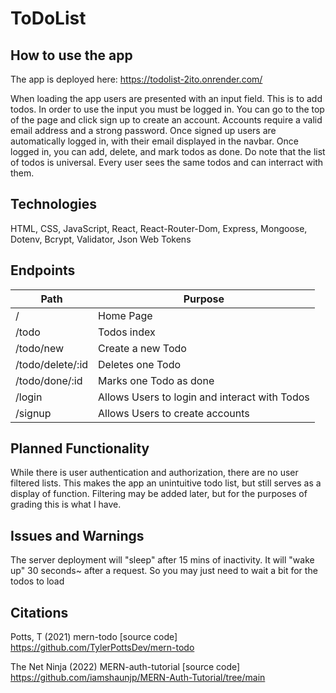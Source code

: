 # ToDoList
## How to use the app
The app is deployed here: https://todolist-2ito.onrender.com/

When loading the app users are presented with an input field.  This is to add todos.  In order to use the input you must be logged in.  You can go to the top of the page and click sign up to create an account.  Accounts require a valid email address and a strong password.  Once signed up users are automatically logged in, with their email displayed in the navbar.  Once logged in, you can add, delete, and mark todos as done.  Do note that the list of todos is universal.  Every user sees the same todos and can interract with them.  

## Technologies
HTML, CSS, JavaScript, React, React-Router-Dom, Express, Mongoose, Dotenv, Bcrypt, Validator, Json Web Tokens

## Endpoints
| Path | Purpose |
|---|---|
| / | Home Page |
| /todo | Todos index |
| /todo/new | Create a new Todo |
| /todo/delete/:id | Deletes one Todo |
| /todo/done/:id | Marks one Todo as done |
| /login | Allows Users to login and interact with Todos |
| /signup | Allows Users to create accounts |

## Planned Functionality
While there is user authentication and authorization, there are no user filtered lists.  This makes the app an unintuitive todo list, but still serves as a display of function.  Filtering may be added later, but for the purposes of grading this is what I have.  

## Issues and Warnings
The server deployment will "sleep" after 15 mins of inactivity.  It will "wake up" 30 seconds~ after a request.  So you may just need to wait a bit for the todos to load

## Citations
Potts, T (2021) mern-todo [source code] https://github.com/TylerPottsDev/mern-todo

The Net Ninja (2022) MERN-auth-tutorial [source code] https://github.com/iamshaunjp/MERN-Auth-Tutorial/tree/main